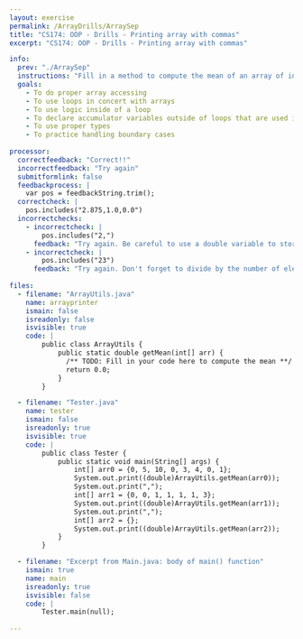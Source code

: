 ```yaml
---
layout: exercise
permalink: /ArrayDrills/ArraySep
title: "CS174: OOP - Drills - Printing array with commas"
excerpt: "CS174: OOP - Drills - Printing array with commas"

info:
  prev: "./ArraySep"
  instructions: "Fill in a method to compute the mean of an array of ints.  Note that even though the inputs are integers, their mean may be a decimal number!  For example, the mean of <code>{0, 5, 2, 4}</code> is <code>2.75</code>."  Finally, <i>if an empty array is passed to your method, you should return 0.0</i>.  Recall that this is referred to as a "boundary case" or "edge case" in testing.
  goals:
    - To do proper array accessing
    - To use loops in concert with arrays
    - To use logic inside of a loop
    - To declare accumulator variables outside of loops that are used in loops, but whose state persists beyond the loop
    - To use proper types
    - To practice handling boundary cases
    
processor:  
  correctfeedback: "Correct!!" 
  incorrectfeedback: "Try again"
  submitformlink: false
  feedbackprocess: | 
    var pos = feedbackString.trim();
  correctcheck: |
    pos.includes("2.875,1.0,0.0")
  incorrectchecks:
    - incorrectcheck: |
        pos.includes("2,")
      feedback: "Try again. Be careful to use a double variable to store your average!"  
    - incorrectcheck: |
        pos.includes("23")
      feedback: "Try again. Don't forget to divide by the number of elements in the array!" 
 
files:
  - filename: "ArrayUtils.java"
    name: arrayprinter
    ismain: false
    isreadonly: false
    isvisible: true
    code: | 
        public class ArrayUtils {
            public static double getMean(int[] arr) {
              /** TODO: Fill in your code here to compute the mean **/
              return 0.0;
            }
        }

  - filename: "Tester.java"
    name: tester
    ismain: false
    isreadonly: true
    isvisible: true
    code: | 
        public class Tester {
            public static void main(String[] args) {
                int[] arr0 = {0, 5, 10, 0, 3, 4, 0, 1};
                System.out.print((double)ArrayUtils.getMean(arr0));
                System.out.print(",");
                int[] arr1 = {0, 0, 1, 1, 1, 1, 3};
                System.out.print((double)ArrayUtils.getMean(arr1));
                System.out.print(",");
                int[] arr2 = {};
                System.out.print((double)ArrayUtils.getMean(arr2));
            }
        }    

  - filename: "Excerpt from Main.java: body of main() function"
    ismain: true
    name: main
    isreadonly: true
    isvisible: false
    code: |
        Tester.main(null);
        
---
```

